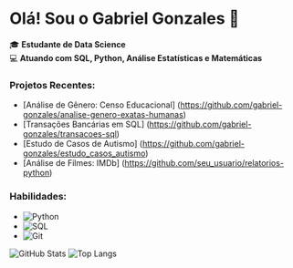 # Olá! Sou o Gabriel Gonzales 👋

🎓 **Estudante de Data Science** <br>
💻 **Atuando com SQL, Python, Análise Estatísticas e Matemáticas** <br>

### Projetos Recentes:

- [Análise de Gênero: Censo Educacional] (https://github.com/gabriel-gonzales/analise-genero-exatas-humanas)
- [Transações Bancárias em SQL] (https://github.com/gabriel-gonzales/transacoes-sql)
- [Estudo de Casos de Autismo] (https://github.com/gabriel-gonzales/estudo_casos_autismo)
- [Análise de Filmes: IMDb] (https://github.com/seu_usuario/relatorios-python)

### Habilidades:
- ![Python](https://img.shields.io/badge/-Python-blue)
- ![SQL](https://img.shields.io/badge/-SQL-brightgreen)
- ![Git](https://img.shields.io/badge/-Git-orange)


![GitHub Stats](https://github-readme-stats.vercel.app/api?username=gabriel-gonzales&show_icons=true&theme=radical)
![Top Langs](https://github-readme-stats.vercel.app/api/top-langs/?username=gabriel-gonzales&layout=compact&theme=radical)

